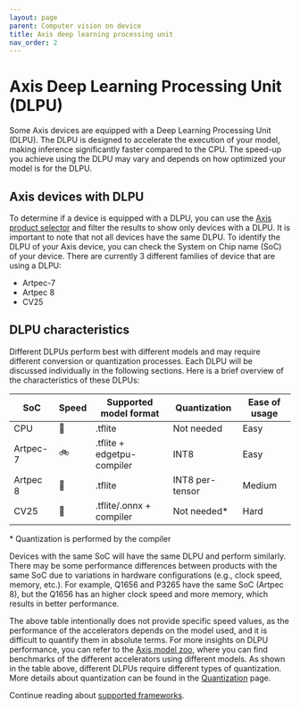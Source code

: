 ```yaml
---
layout: page
parent: Computer vision on device
title: Axis deep learning processing unit
nav_order: 2
---
```


# Axis Deep Learning Processing Unit (DLPU)

Some Axis devices are equipped with a Deep Learning Processing Unit (DLPU). The DLPU is designed to accelerate the execution of your model, making inference significantly faster compared to the CPU.
The speed-up you achieve using the DLPU may vary and depends on how optimized your model is for the DLPU.

## Axis devices with DLPU

To determine if a device is equipped with a DLPU, you can use the [Axis product selector](https://www.axis.com/support/tools/product-selector/shared/%5B%7B%22index%22%3A%5B4%2C1%5D%2C%22value%22%3A%22DLPU%22%7D%5D) and filter the results to show only devices with a DLPU.
It is important to note that not all devices have the same DLPU.
To identify the DLPU of your Axis device, you can check the System on Chip name (SoC) of your device.
There are currently 3 different families of device that are using a DLPU:

- Artpec-7
- Artpec 8
- CV25

## DLPU characteristics

Different DLPUs perform best with different models and may require different conversion or quantization processes.
Each DLPU will be discussed individually in the following sections.
Here is a brief overview of the characteristics of these DLPUs:

| SoC      | Speed  | Supported model format     | Quantization    | Ease of usage |
| -------- | ------ | -------------------------  | ------------    | ------------- |
| CPU      |  🐢   | .tflite                    | Not needed      | Easy          |
| Artpec-7 |  🚲   | .tflite + edgetpu-compiler | INT8            | Easy          |
| Artpec 8 |  🚗   | .tflite                    | INT8 per-tensor | Medium        |
| CV25     |  🚗   | .tflite/.onnx + compiler   | Not needed*     | Hard          |

\* Quantization is performed by the compiler

Devices with the same SoC will have the same DLPU and perform similarly.
There may be some performance differences between products with the same SoC due to variations in hardware configurations (e.g., clock speed, memory, etc.). For example, Q1656 and P3265 have the same SoC (Artpec 8), but the Q1656 has an higher clock speed and more memory, which results in better performance.

The above table intentionally does not provide specific speed values, as the performance of the accelerators depends on the model used, and it is difficult to quantify them in absolute terms.
For more insights on DLPU performance, you can refer to the [Axis model zoo](https://github.com/AxisCommunications/axis-model-zoo), where you can find benchmarks of the different accelerators using different models.
As shown in the table above, different DLPUs require different types of quantization. More details about quantization can be found in the [Quantization](./quantization) page.

Continue reading about [supported frameworks](./supported-frameworks).

